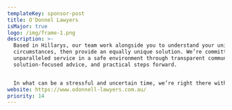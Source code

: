 ```yaml
---
templateKey: sponsor-post
title: O'Donnel Lawyers
isMajor: true
logo: /img/frame-1.png
description: >-
  Based in Hillarys, our team work alongside you to understand your unique
  circumstances, then provide an equally unique solution. We’re committed to
  unparalleled service in a safe environment through transparent communication,
  solution-focused advice, and practical steps forward.


  In what can be a stressful and uncertain time, we’re right there with you. 
website: https://www.odonnell-lawyers.com.au/
priority: 14
---
```

